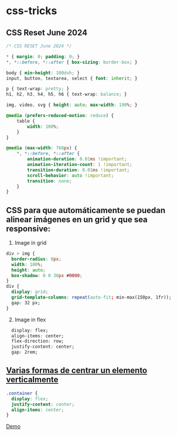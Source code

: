 # css-tricks

## CSS Reset June 2024

```css
/* CSS RESET June 2024 */

* { margin: 0; padding: 0; }
*, *::before, *::after { box-sizing: border-box; }

body { min-height: 100dvh; }
input, button, textarea, select { font: inherit; }

p { text-wrap: pretty; }
h1, h2, h3, h4, h5, h6 { text-wrap: balance; }

img, video, svg { height: auto; max-width: 100%; }

@media (prefers-reduced-motion: reduce) {
	table {
		width: 100%;
	}
}

@media (max-width: 768px) {
	*, *::before, *::after {
		animation-duration: 0.01ms !important;
		animation-iteration-count: 1 !important;
		transition-duration: 0.01ms !important;
		scroll-behavior: auto !important;
		transition: none;
	}
}
```

## CSS para que automáticamente se puedan alinear imágenes en un grid y que sea responsive:

1. Image in grid

```css
div > img {
  border-radius: 8px;
  width: 100%;
  height: auto;
  box-shadow: 0 0 30px #0000;
}
div {
  display: grid;
  grid-template-columns: repeat(auto-fit; min-max(150px, 1fr));
  gap: 32 px;
}
```

2. Image in flex

```css
  display: flex;
  align-items: center;
  flex-direction: row;
  justify-content: center;
  gap: 2rem;
```

## [Varias formas de centrar un elemento verticalmente](https://midu.dev/centrar-elementos-css/)

```css
.container {
  display: flex;
  justify-content: center;
  align-items: center;
}
```

[Demo](https://codi.link/PGRpdiBjbGFzcz0nY29udGFpbmVyJz4KICA8aDE+VGV4dG8gY2VudHJhZG88L2gxPgo8L2Rpdj4=%7CLmNvbnRhaW5lciB7CiAgZGlzcGxheTogZmxleDsKICBqdXN0aWZ5LWNvbnRlbnQ6IGNlbnRlcjsKICBhbGlnbi1pdGVtczogY2VudGVyOwp9CgoKCgoKCgoKCgoKCgoKCgoKCgoKCgoKCgoKCmJvZHkgewogIGJhY2tncm91bmQ6ICMwOWY7CiAgZm9udC1mYW1pbHk6IHN5c3RlbS11aTsKfQoKaDEgewogIGJhY2tncm91bmQ6ICNmZmY7CiAgcGFkZGluZzogMTZweDsKfQoKLmNvbnRhaW5lciB7CiAgaGVpZ2h0OiA5NnZoOwp9%7C)



